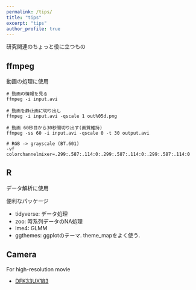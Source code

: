 ```yaml
---
permalink: /tips/
title: "tips"
excerpt: "tips"
author_profile: true
---
```


研究関連のちょっと役に立つもの

## ffmpeg
動画の処理に使用

```
# 動画の情報を見る
ffmpeg -i input.avi

# 動画を静止画に切り出し
ffmpeg -i input.avi -qscale 1 out%05d.png

# 動画 60秒目から30秒間切り出す(画質維持)
ffmpeg -ss 60 -i input.avi -qscale 0 -t 30 output.avi

# RGB -> grayscale (BT.601)
-vf colorchannelmixer=.299:.587:.114:0:.299:.587:.114:0:.299:.587:.114:0

```

## R
データ解析に使用

便利なパッケージ
- tidyverse: データ処理
- zoo: 時系列データのNA処理
- lme4: GLMM
- ggthemes: ggplotのテーマ. theme_mapをよく使う.


## Camera
For high-resolution movie
- [DFK33UX183](https://www.argocorp.com/cam/usb3/tis/DxK33UX183.html)
